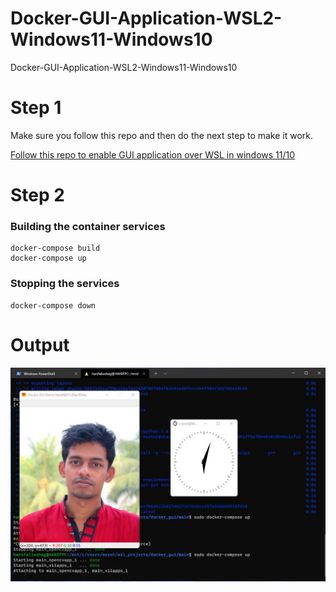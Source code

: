 # Docker-GUI-Application-WSL2-Windows11-Windows10
Docker-GUI-Application-WSL2-Windows11-Windows10
# Step 1
Make sure you follow this repo and then do the next step to make it work.

[Follow this repo to enable GUI application over WSL in windows 11/10](https://github.com/hanifalisohag/Running_GUI_applications_on_wsl_windows11_or_windows10) 

# Step 2
### Building the container services
```
docker-compose build
docker-compose up
```
### Stopping the services
```
docker-compose down
```

# Output
![Running Gedit](app_img.jpg "Gui Docker Out")
